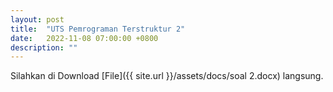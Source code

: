 ```yaml
---
layout: post
title:  "UTS Pemrograman Terstruktur 2"
date:   2022-11-08 07:00:00 +0800
description: ""
---
```


Silahkan di Download [File]({{ site.url }}/assets/docs/soal 2.docx) langsung.
